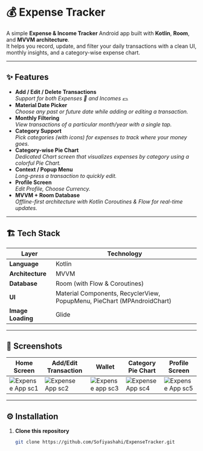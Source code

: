 # 💰 Expense Tracker

A simple **Expense & Income Tracker** Android app built with **Kotlin**, **Room**, and **MVVM architecture**.  
It helps you record, update, and filter your daily transactions with a clean UI, monthly insights, and a category-wise expense chart.

---

## ✨ Features
- **Add / Edit / Delete Transactions**  
  *Support for both Expenses 💸 and Incomes 💵.*
- **Material Date Picker**  
  *Choose any past or future date while adding or editing a transaction.*
- **Monthly Filtering**  
  *View transactions of a particular month/year with a single tap.*
- **Category Support**  
  *Pick categories (with icons) for expenses to track where your money goes.*
- **Category-wise Pie Chart**  
  *Dedicated Chart screen that visualizes expenses by category using a colorful Pie Chart.*
- **Context / Popup Menu**  
  *Long-press a transaction to quickly edit.*
- **Profile Screen**  
  *Edit Profile, Choose Currency.*
- **MVVM + Room Database**  
  *Offline-first architecture with Kotlin Coroutines & Flow for real-time updates.*

---

## 🏗️ Tech Stack
| Layer      | Technology |
|------------|------------|
| **Language** | Kotlin |
| **Architecture** | MVVM |
| **Database** | Room (with Flow & Coroutines) |
| **UI** | Material Components, RecyclerView, PopupMenu, PieChart (MPAndroidChart) |
| **Image Loading** | Glide |

---

## 📸 Screenshots
| Home Screen | Add/Edit Transaction | Wallet | Category Pie Chart | Profile Screen |
|----------------------|----------------------|----------------------|----------------------|----------------------|
| ![Expense App sc1](https://github.com/user-attachments/assets/1197568a-ee57-448c-b3b8-60009464f5db) | ![Expense App sc2](https://github.com/user-attachments/assets/f8f25f12-af9d-40bd-875e-b14acedd1f94) | ![Expense app sc3](https://github.com/user-attachments/assets/8d72057d-41f1-4939-ae20-e1b45ea767c1) | ![Expense App sc4](https://github.com/user-attachments/assets/7f06541d-123e-4ddf-9264-f930988731fd) | ![Expense App sc5](https://github.com/user-attachments/assets/badd469c-83a4-4d17-86d6-c9a3d0238749)|


---

## ⚙️ Installation
1. **Clone this repository**
   ```bash
   git clone https://github.com/Sofiyashahi/ExpenseTracker.git
